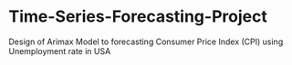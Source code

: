 # Time-Series-Forecasting-Project
Design of Arimax Model to forecasting Consumer Price Index (CPI) using Unemployment rate in USA 
